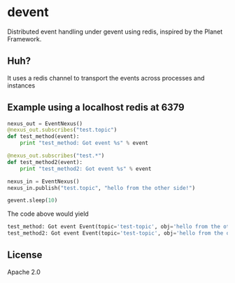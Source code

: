 devent
======

Distributed event handling under gevent using redis, inspired by the Planet Framework.

Huh?
----
It uses a redis channel to transport the events across processes and instances 

Example using a localhost redis at 6379
-------
```python
nexus_out = EventNexus()
@nexus_out.subscribes("test.topic")
def test_method(event):
    print "test_method: Got event %s" % event

@nexus_out.subscribes("test.*")
def test_method2(event):
    print "test_method2: Got event %s" % event

nexus_in = EventNexus()
nexus_in.publish("test.topic", "hello from the other side!")

gevent.sleep(10)
```
The code above would yield

```python
test_method: Got event Event(topic='test-topic', obj='hello from the other side!', source='johanm-vm')
test_method2: Got event Event(topic='test-topic', obj='hello from the other side!', source='johanm-vm')
```

License
-------
Apache 2.0